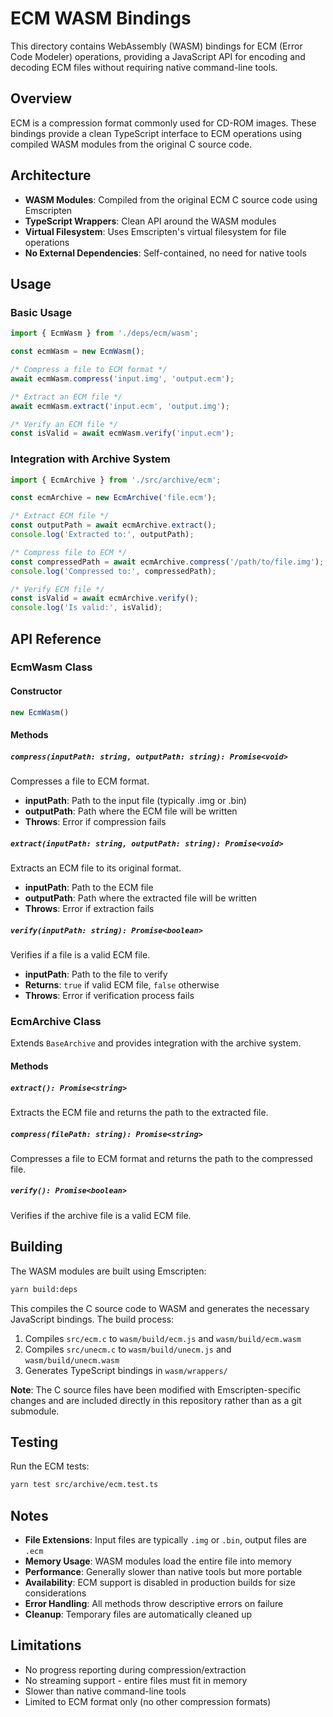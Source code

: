 # ECM WASM Bindings

This directory contains WebAssembly (WASM) bindings for ECM (Error Code Modeler) operations, providing a JavaScript API for encoding and decoding ECM files without requiring native command-line tools.

## Overview

ECM is a compression format commonly used for CD-ROM images. These bindings provide a clean TypeScript interface to ECM operations using compiled WASM modules from the original C source code.

## Architecture

- **WASM Modules**: Compiled from the original ECM C source code using Emscripten
- **TypeScript Wrappers**: Clean API around the WASM modules
- **Virtual Filesystem**: Uses Emscripten's virtual filesystem for file operations
- **No External Dependencies**: Self-contained, no need for native tools

## Usage

### Basic Usage

```typescript
import { EcmWasm } from './deps/ecm/wasm';

const ecmWasm = new EcmWasm();

/* Compress a file to ECM format */
await ecmWasm.compress('input.img', 'output.ecm');

/* Extract an ECM file */
await ecmWasm.extract('input.ecm', 'output.img');

/* Verify an ECM file */
const isValid = await ecmWasm.verify('input.ecm');
```

### Integration with Archive System

```typescript
import { EcmArchive } from './src/archive/ecm';

const ecmArchive = new EcmArchive('file.ecm');

/* Extract ECM file */
const outputPath = await ecmArchive.extract();
console.log('Extracted to:', outputPath);

/* Compress file to ECM */
const compressedPath = await ecmArchive.compress('/path/to/file.img');
console.log('Compressed to:', compressedPath);

/* Verify ECM file */
const isValid = await ecmArchive.verify();
console.log('Is valid:', isValid);
```

## API Reference

### EcmWasm Class

#### Constructor
```typescript
new EcmWasm()
```

#### Methods

##### `compress(inputPath: string, outputPath: string): Promise<void>`
Compresses a file to ECM format.

- **inputPath**: Path to the input file (typically .img or .bin)
- **outputPath**: Path where the ECM file will be written
- **Throws**: Error if compression fails

##### `extract(inputPath: string, outputPath: string): Promise<void>`
Extracts an ECM file to its original format.

- **inputPath**: Path to the ECM file
- **outputPath**: Path where the extracted file will be written
- **Throws**: Error if extraction fails

##### `verify(inputPath: string): Promise<boolean>`
Verifies if a file is a valid ECM file.

- **inputPath**: Path to the file to verify
- **Returns**: `true` if valid ECM file, `false` otherwise
- **Throws**: Error if verification process fails

### EcmArchive Class

Extends `BaseArchive` and provides integration with the archive system.

#### Methods

##### `extract(): Promise<string>`
Extracts the ECM file and returns the path to the extracted file.

##### `compress(filePath: string): Promise<string>`
Compresses a file to ECM format and returns the path to the compressed file.

##### `verify(): Promise<boolean>`
Verifies if the archive file is a valid ECM file.

## Building

The WASM modules are built using Emscripten:

```bash
yarn build:deps
```

This compiles the C source code to WASM and generates the necessary JavaScript bindings. The build process:

1. Compiles `src/ecm.c` to `wasm/build/ecm.js` and `wasm/build/ecm.wasm`
2. Compiles `src/unecm.c` to `wasm/build/unecm.js` and `wasm/build/unecm.wasm`
3. Generates TypeScript bindings in `wasm/wrappers/`

**Note**: The C source files have been modified with Emscripten-specific changes and are included directly in this repository rather than as a git submodule.

## Testing

Run the ECM tests:

```bash
yarn test src/archive/ecm.test.ts
```

## Notes

- **File Extensions**: Input files are typically `.img` or `.bin`, output files are `.ecm`
- **Memory Usage**: WASM modules load the entire file into memory
- **Performance**: Generally slower than native tools but more portable
- **Availability**: ECM support is disabled in production builds for size considerations
- **Error Handling**: All methods throw descriptive errors on failure
- **Cleanup**: Temporary files are automatically cleaned up

## Limitations

- No progress reporting during compression/extraction
- No streaming support - entire files must fit in memory
- Slower than native command-line tools
- Limited to ECM format only (no other compression formats) 